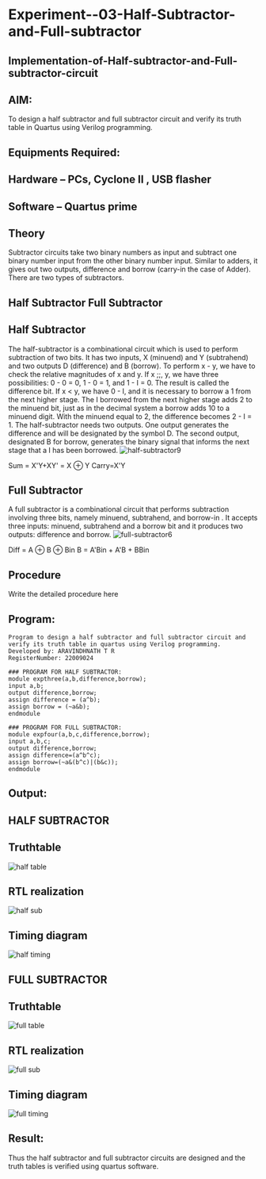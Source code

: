 # Experiment--03-Half-Subtractor-and-Full-subtractor
## Implementation-of-Half-subtractor-and-Full-subtractor-circuit
## AIM:
To design a half subtractor and full subtractor circuit and verify its truth table in Quartus using Verilog programming.

## Equipments Required:
## Hardware – PCs, Cyclone II , USB flasher
## Software – Quartus prime
## Theory
Subtractor circuits take two binary numbers as input and subtract one binary number input from the other binary number input. Similar to adders, it gives out two outputs, difference and borrow (carry-in the case of Adder). There are two types of subtractors.

## Half Subtractor Full Subtractor
## Half Subtractor
The half-subtractor is a combinational circuit which is used to perform subtraction of two bits. It has two inputs, X (minuend) and Y (subtrahend) and two outputs D (difference) and B (borrow). To perform x - y, we have to check the relative magnitudes of x and y. If x ;;, y, we have three possibilities: 0 - 0 = 0, 1 - 0 = 1, and 1 - I = 0. The result is called the difference bit. If x < y, we have 0 - I, and it is necessary to borrow a 1 from the next higher stage. The I borrowed from the next higher stage adds 2 to the minuend bit, just as in the decimal system a borrow adds 10 to a minuend digit. With the minuend equal to 2, the difference becomes 2 - I = 1. The half-subtractor needs two outputs. One output generates the difference and will be designated by the symbol D. The second output, designated B for borrow, generates the binary signal that informs the next stage that a I has been borrowed.
![half-subtractor9](https://user-images.githubusercontent.com/36288975/166112538-58c3bc7c-ee5d-4e6a-ac8d-8e8328efe27a.png)


Sum = X'Y+XY' = X ⊕ Y
Carry=X'Y

## Full Subtractor
A full subtractor is a combinational circuit that performs subtraction involving three bits, namely minuend, subtrahend, and borrow-in . It accepts three inputs: minuend, subtrahend and a borrow bit and it produces two outputs: difference and borrow. 
![full-subtractor6](https://user-images.githubusercontent.com/36288975/166112541-24c68359-3de8-4674-ae22-8272ffc385ed.png)


Diff = A ⊕ B ⊕ Bin B = A'Bin + A'B + BBin

## Procedure



Write the detailed procedure here 


## Program:
```
Program to design a half subtractor and full subtractor circuit and verify its truth table in quartus using Verilog programming.
Developed by: ARAVINDHNATH T R
RegisterNumber: 22009024
```
```
### PROGRAM FOR HALF SUBTRACTOR:
module expthree(a,b,difference,borrow);
input a,b;
output difference,borrow;
assign difference = (a^b);
assign borrow = (~a&b);
endmodule
```
```
### PROGRAM FOR FULL SUBTRACTOR:
module expfour(a,b,c,difference,borrow);
input a,b,c;
output difference,borrow;
assign difference=(a^b^c);
assign borrow=(~a&(b^c)|(b&c));
endmodule
```

## Output:

## HALF SUBTRACTOR

## Truthtable

![half table](https://user-images.githubusercontent.com/118790841/211188682-74da1621-d6cd-4d62-b63c-ec58a6ff5515.png)

##  RTL realization

![half sub](https://user-images.githubusercontent.com/118790841/211188665-eafd140f-5d11-4999-9be3-ae0c89e38b9a.png)

## Timing diagram 
![half timing](https://user-images.githubusercontent.com/118790841/211188672-45892697-9e83-418b-bb9f-373d01b9bdd2.png)

## FULL SUBTRACTOR

## Truthtable

![full table](https://user-images.githubusercontent.com/118790841/211188678-c0f3a8cb-5f19-4215-812f-0ed8837f18be.png)

##  RTL realization
![full sub](https://user-images.githubusercontent.com/118790841/211188667-d29dc5ca-f547-4c71-8bc7-2a8af503ba20.png)


## Timing diagram 
![full timing](https://user-images.githubusercontent.com/118790841/211188674-e71cd071-5389-4f65-a8d8-0eececbd1ce7.jpg)

## Result:
Thus the half subtractor and full subtractor circuits are designed and the truth tables is verified using quartus software.
